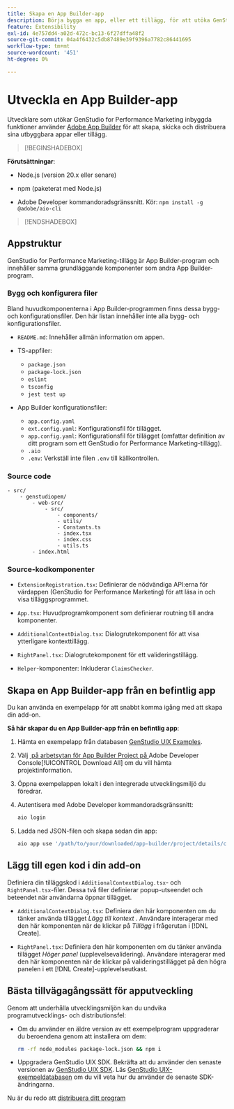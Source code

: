 ```yaml
---
title: Skapa en App Builder-app
description: Börja bygga en app, eller ett tillägg, för att utöka GenStudio for Performance Marketing.
feature: Extensibility
exl-id: 4e757dd4-a02d-472c-bc13-6f27dffa48f2
source-git-commit: 04a4f6432c5db87489e39f9396a7782c86441695
workflow-type: tm+mt
source-wordcount: '451'
ht-degree: 0%

---
```


# Utveckla en App Builder-app

Utvecklare som utökar GenStudio for Performance Marketing inbyggda funktioner använder [Adobe App Builder](https://developer.adobe.com/app-builder/) för att skapa, skicka och distribuera sina utbyggbara appar eller tillägg.

>[!BEGINSHADEBOX]

**Förutsättningar**:

* Node.js (version 20.x eller senare)

* npm (paketerat med Node.js)

* Adobe Developer kommandoradsgränssnitt. Kör: `npm install -g @adobe/aio-cli`

>[!ENDSHADEBOX]

## Appstruktur

GenStudio for Performance Marketing-tillägg är App Builder-program och innehåller samma grundläggande komponenter som andra App Builder-program.

### Bygg och konfigurera filer

Bland huvudkomponenterna i App Builder-programmen finns dessa bygg- och konfigurationsfiler. Den här listan innehåller inte alla bygg- och konfigurationsfiler.

* `README.md`: Innehåller allmän information om appen.

* TS-appfiler:

   * `package.json`
   * `package-lock.json`
   * `eslint`
   * `tsconfig`
   * `jest test up`

* App Builder konfigurationsfiler:

   * `app.config.yaml`
   * `ext.config.yaml`: Konfigurationsfil för tillägget.
   * `app.config.yaml`: Konfigurationsfil för tillägget (omfattar definition av ditt program som ett GenStudio for Performance Marketing-tillägg).
   * `.aio`
   * `.env`: Verkställ inte filen `.env` till källkontrollen.

### Source code

```
- src/
    - genstudiopem/
        - web-src/
            - src/
                - components/
                - utils/
                - Constants.ts
                - index.tsx
                - index.css
                - utils.ts
        - index.html
```

### Source-kodkomponenter

* `ExtensionRegistration.tsx`: Definierar de nödvändiga API:erna för värdappen (GenStudio for Performance Marketing) för att läsa in och visa tilläggsprogrammet.

* `App.tsx`: Huvudprogramkomponent som definierar routning till andra komponenter.

* `AdditionalContextDialog.tsx`: Dialogrutekomponent för att visa ytterligare kontexttillägg.

* `RightPanel.tsx`: Dialogrutekomponent för ett valideringstillägg.

* `Helper`-komponenter: Inkluderar `ClaimsChecker`.

## Skapa en App Builder-app från en befintlig app

Du kan använda en exempelapp för att snabbt komma igång med att skapa din add-on.

**Så här skapar du en App Builder-app från en befintlig app**:

1. Hämta en exempelapp från databasen [GenStudio UIX Examples](https://github.com/adobe/genstudio-uix-examples).

1. Välj [&#x200B; på arbetsytan för App Builder Project på &#x200B;](https://developer.adobe.com/console/)Adobe Developer Console[!UICONTROL Download All] om du vill hämta projektinformation.

1. Öppna exempelappen lokalt i den integrerade utvecklingsmiljö du föredrar.

1. Autentisera med Adobe Developer kommandoradsgränssnitt:

   ```bash
   aio login
   ```

1. Ladda ned JSON-filen och skapa sedan din app:

   ```bash
   aio app use '/path/to/your/downloaded/app-builder/project/details/config.json'
   ```

## Lägg till egen kod i din add-on

Definiera din tilläggskod i `AdditionalContextDialog.tsx`- och `RightPanel.tsx`-filer. Dessa två filer definierar popup-utseendet och beteendet när användarna öppnar tillägget.

* `AdditionalContextDialog.tsx`: Definiera den här komponenten om du tänker använda tillägget _Lägg till kontext_ . Användare interagerar med den här komponenten när de klickar på _Tillägg_ i frågerutan i [!DNL Create].

* `RightPanel.tsx`: Definiera den här komponenten om du tänker använda tillägget _Höger panel_ (upplevelsevalidering). Användare interagerar med den här komponenten när de klickar på valideringstillägget på den högra panelen i ett [!DNL Create]-upplevelseutkast.

## Bästa tillvägagångssätt för apputveckling

Genom att underhålla utvecklingsmiljön kan du undvika programutvecklings- och distributionsfel:

* Om du använder en äldre version av ett exempelprogram uppgraderar du beroendena genom att installera om dem:

  ```bash
  rm -rf node_modules package-lock.json && npm i
  ```

* Uppgradera GenStudio UIX SDK. Bekräfta att du använder den senaste versionen av [GenStudio UIX SDK](https://github.com/adobe/genstudio-uix-sdk). Läs [GenStudio UIX-exempeldatabasen](https://github.com/adobe/genstudio-uix-examples) om du vill veta hur du använder de senaste SDK-ändringarna.

Nu är du redo att [distribuera ditt program](deploy-app.md)
